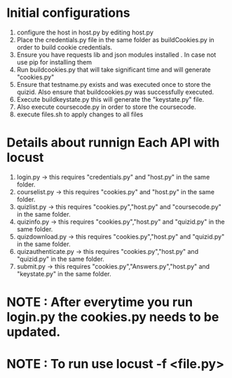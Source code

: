 # Initial configurations 
 1. configure the host in host.py by editing host.py
 2. Place the credentials.py file in the same folder as buildCookies.py in order to build cookie credentials.
 3. Ensure you have requests lib  and json modules installed . In case not use pip for installing  them
 4. Run buildcookies.py that will take significant time and will generate "cookies.py"
 5. Ensure that testname.py exists and was executed once to store the quizid. Also ensure that buildcookies.py was successfully executed.
 6. Execute buildkeystate.py this will generate the "keystate.py" file.
 7. Also execute coursecode.py in order to store the coursecode.
 8. execute files.sh to apply changes to all files

# Details about runnign Each API with locust
 1. login.py  -> this requires "credentials.py" and "host.py" in the same folder.
 2. courselist.py -> this requires "cookies.py" and "host.py" in the same folder.
 3. quizlist.py -> this requires "cookies.py","host.py" and "coursecode.py" in the same folder.
 4. quizinfo.py -> this requires "cookies.py","host.py" and "quizid.py" in the same folder.
 5. quizdownload.py -> this requires "cookies.py","host.py" and "quizid.py" in the same folder.
 6. quizauthenticate.py -> this requires "cookies.py","host.py" and "quizid.py" in the same folder.
 7. submit.py -> this requires "cookies.py","Answers.py","host.py" and "keystate.py" in the same folder.

# NOTE : After everytime you run login.py the cookies.py needs to be updated.
# NOTE : To run use locust -f <file.py>
